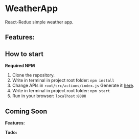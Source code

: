 # WeatherApp

React-Redux simple weather app.

## Features:

## How to start

**Required NPM**

1. Clone the repository.
2. Write in terminal in project root folder:
`npm install`
3. Change APIs in 
`root/src/actions/index.js`
Generate it [here](https://openweathermap.org/current).
4. Write in terminal in project root folder:
`npm start`
5. Run in your browser:
`localhost:8080`

## Coming Soon
**Features:**


**Todo:**



